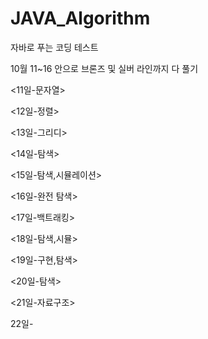 # JAVA_Algorithm

자바로 푸는 코딩 테스트

10월 11~16 안으로 브론즈 및 실버 라인까지 다 풀기

<11일-문자열>

<12일-정렬>

<13일-그리디>

<14일-탐색>

<15일-탐색,시뮬레이션>

<16일-완전 탐색>

<17일-백트래킹>

<18일-탐색,시뮬>

<19일-구현,탐색>

<20일-탐색>

<21일-자료구조> 

22일-

